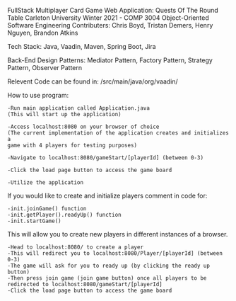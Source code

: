 FullStack Multiplayer Card Game Web Application: Quests Of The Round Table
Carleton University Winter 2021 - COMP 3004 Object-Oriented Software Engineering
Contributers: Chris Boyd, Tristan Demers, Henry Nguyen, Brandon Atkins

Tech Stack: Java, Vaadin, Maven, Spring Boot, Jira

Back-End Design Patterns: Mediator Pattern, Factory Pattern, Strategy Pattern, Observer Pattern

Relevent Code can be found in: /src/main/java/org/vaadin/

How to use program:

	-Run main application called Application.java
	(This will start up the application)

	-Access localhost:8080 on your browser of choice
	(The current implementation of the application creates and initializes a 
	game with 4 players for testing purposes)

	-Navigate to localhost:8080/gameStart/[playerId] (between 0-3)

	-Click the load page button to access the game board

	-Utilize the application


If you would like to create and initialize players comment in code for:
	
	-init.joinGame() function
	-init.getPlayer().readyUp() function
	-init.startGame()

This will allow you to create new players in different instances of a browser.

	-Head to localhost:8080/ to create a player
	-This will redirect you to localhost:8080/Player/[playerId] (between 0-3)
	-The game will ask for you to ready up (by clicking the ready up button)
	-Then press join game (join game button) once all players to be redirected to localhost:8080/gameStart/[playerId]
	-Click the load page button to access the game board
